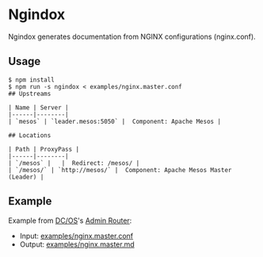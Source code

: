 # Ngindox

Ngindox generates documentation from NGINX configurations (nginx.conf).

## Usage

```
$ npm install
$ npm run -s ngindox < examples/nginx.master.conf
## Upstreams

| Name | Server |
|------|--------|
| `mesos` | `leader.mesos:5050` |  Component: Apache Mesos |

## Locations

| Path | ProxyPass |
|------|--------|
| `/mesos` |   |  Redirect: /mesos/ |
| `/mesos/` | `http://mesos/` |  Component: Apache Mesos Master (Leader) |
```

## Example

Example from [DC/OS](https://dcos.io)'s [Admin Router](https://github.com/dcos/adminrouter):

- Input: [examples/nginx.master.conf](examples/nginx.master.conf)
- Output: [examples/nginx.master.md](examples/nginx.master.md)
